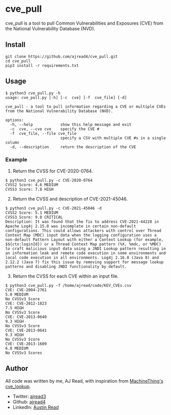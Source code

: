 # cve_pull

cve_pull is a tool to pull Common Vulnerabilities and Exposures (CVE) from the National Vulnerability Database (NVD). 

## Install 
```
git clone https://github.com/ajread4/cve_pull.git
cd cve_pull
pip3 install -r requirements.txt
```
## Usage
```
$ python3 cve_pull.py -h
usage: cve_pull.py [-h] [-c  cve] [-f  cve_file] [-d]

cve_pull - a tool to pull information regarding a CVE or multiple CVEs from the National Vulnerability Database (NVD).

options:
  -h, --help            show this help message and exit
  -c  cve, --cve cve    specify the CVE #
  -f  cve_file, --file cve_file
                        specify a CSV with multiple CVE #s in a single column
  -d, --description     return the description of the CVE
```
### Example 
1. Return the CVSS for CVE-2020-0764. 
```
$ python3 cve_pull.py -c CVE-2020-0764
CVSS2 Score: 4.6 MEDIUM
CVSS3 Score: 7.8 HIGH
```
2. Return the CVSS and description of CVE-2021-45046. 
```
$ python3 cve_pull.py -c CVE-2021-45046 -d
CVSS2 Score: 5.1 MEDIUM
CVSS3 Score: 9.0 CRITICAL
Description: It was found that the fix to address CVE-2021-44228 in Apache Log4j 2.15.0 was incomplete in certain non-default configurations. This could allows attackers with control over Thread Context Map (MDC) input data when the logging configuration uses a non-default Pattern Layout with either a Context Lookup (for example, $${ctx:loginId}) or a Thread Context Map pattern (%X, %mdc, or %MDC) to craft malicious input data using a JNDI Lookup pattern resulting in an information leak and remote code execution in some environments and local code execution in all environments. Log4j 2.16.0 (Java 8) and 2.12.2 (Java 7) fix this issue by removing support for message lookup patterns and disabling JNDI functionality by default.
```
3. Return the CVSS for each CVE within an input file. 
```
$ python3 cve_pull.py -f /home/ajread/code/KEV_CVEs.csv
CVE: CVE-2004-2761
5.0 MEDIUM
No CVSSv3 Score
CVE: CVE-2012-1823
7.5 HIGH
No CVSSv3 Score
CVE: CVE-2013-0640
9.3 HIGH
No CVSSv3 Score
CVE: CVE-2013-0641
9.3 HIGH
No CVSSv3 Score
CVE: CVE-2013-1609
6.8 MEDIUM
No CVSSv3 Scores
```
## Author 
All code was written by me, AJ Read, with inspiration from [MachineThing's](https://github.com/MachineThing) [cve_lookup](https://github.com/MachineThing/cve_lookup/tree/development). 
- Twitter: [ajread3](https://twitter.com/ajread3)
- Github: [ajread4](https://github.com/ajread4)
- LinkedIn: [Austin Read](https://www.linkedin.com/in/austin-read-88953b189/)